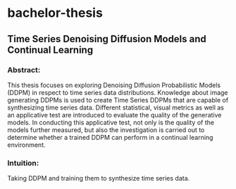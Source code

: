 # bachelor-thesis

## Time Series Denoising Diffusion Models and Continual Learning

### Abstract:
This thesis focuses on exploring Denoising Diffusion Probabilistic Models (DDPM)
in respect to time series data distributions. Knowledge about image generating
DDPMs is used to create Time Series DDPMs that are capable of synthesizing
time series data. Different statistical, visual metrics as well as an applicative test
are introduced to evaluate the quality of the generative models. In conducting
this applicative test, not only is the quality of the models further measured, but
also the investigation is carried out to determine whether a trained DDPM can
perform in a continual learning environment.

### Intuition: 
Taking DDPM and training them to synthesize time series data.
